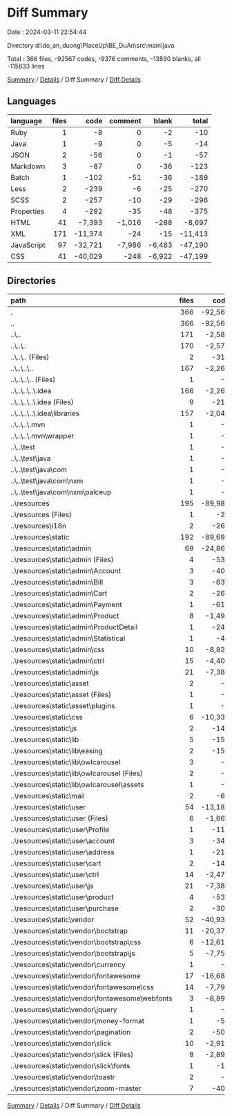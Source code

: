 # Diff Summary

Date : 2024-03-11 22:54:44

Directory d:\\do_an_duong\\PlaceUp\\BE_DuAn\\src\\main\\java

Total : 366 files,  -92567 codes, -9376 comments, -13890 blanks, all -115833 lines

[Summary](results.md) / [Details](details.md) / Diff Summary / [Diff Details](diff-details.md)

## Languages
| language | files | code | comment | blank | total |
| :--- | ---: | ---: | ---: | ---: | ---: |
| Ruby | 1 | -8 | 0 | -2 | -10 |
| Java | 1 | -9 | 0 | -5 | -14 |
| JSON | 2 | -56 | 0 | -1 | -57 |
| Markdown | 3 | -87 | 0 | -36 | -123 |
| Batch | 1 | -102 | -51 | -36 | -189 |
| Less | 2 | -239 | -6 | -25 | -270 |
| SCSS | 2 | -257 | -10 | -29 | -296 |
| Properties | 4 | -292 | -35 | -48 | -375 |
| HTML | 41 | -7,393 | -1,016 | -288 | -8,697 |
| XML | 171 | -11,374 | -24 | -15 | -11,413 |
| JavaScript | 97 | -32,721 | -7,986 | -6,483 | -47,190 |
| CSS | 41 | -40,029 | -248 | -6,922 | -47,199 |

## Directories
| path | files | code | comment | blank | total |
| :--- | ---: | ---: | ---: | ---: | ---: |
| . | 366 | -92,567 | -9,376 | -13,890 | -115,833 |
| .. | 366 | -92,567 | -9,376 | -13,890 | -115,833 |
| ..\\.. | 171 | -2,584 | -79 | -52 | -2,715 |
| ..\\..\\.. | 170 | -2,575 | -79 | -47 | -2,701 |
| ..\\..\\.. (Files) | 2 | -312 | -63 | -46 | -421 |
| ..\\..\\..\\.. | 167 | -2,261 | 0 | 0 | -2,261 |
| ..\\..\\..\\.. (Files) | 1 | -1 | 0 | 0 | -1 |
| ..\\..\\..\\..\\.idea | 166 | -2,260 | 0 | 0 | -2,260 |
| ..\\..\\..\\..\\.idea (Files) | 9 | -219 | 0 | 0 | -219 |
| ..\\..\\..\\..\\.idea\\libraries | 157 | -2,041 | 0 | 0 | -2,041 |
| ..\\..\\..\\.mvn | 1 | -2 | -16 | -1 | -19 |
| ..\\..\\..\\.mvn\\wrapper | 1 | -2 | -16 | -1 | -19 |
| ..\\..\\test | 1 | -9 | 0 | -5 | -14 |
| ..\\..\\test\\java | 1 | -9 | 0 | -5 | -14 |
| ..\\..\\test\\java\\com | 1 | -9 | 0 | -5 | -14 |
| ..\\..\\test\\java\\com\\nxm | 1 | -9 | 0 | -5 | -14 |
| ..\\..\\test\\java\\com\\nxm\\palceup | 1 | -9 | 0 | -5 | -14 |
| ..\\resources | 195 | -89,983 | -9,297 | -13,838 | -113,118 |
| ..\\resources (Files) | 1 | -21 | -8 | -8 | -37 |
| ..\\resources\\i18n | 2 | -269 | -11 | -39 | -319 |
| ..\\resources\\static | 192 | -89,693 | -9,278 | -13,791 | -112,762 |
| ..\\resources\\static\\admin | 69 | -24,865 | -3,858 | -2,199 | -30,922 |
| ..\\resources\\static\\admin (Files) | 4 | -537 | -188 | -36 | -761 |
| ..\\resources\\static\\admin\\Account | 3 | -407 | -73 | -25 | -505 |
| ..\\resources\\static\\admin\\Bill | 3 | -639 | -19 | -24 | -682 |
| ..\\resources\\static\\admin\\Cart | 2 | -268 | 0 | -5 | -273 |
| ..\\resources\\static\\admin\\Payment | 1 | -615 | -10 | -23 | -648 |
| ..\\resources\\static\\admin\\Product | 8 | -1,494 | -25 | -68 | -1,587 |
| ..\\resources\\static\\admin\\ProductDetail | 1 | -246 | -1 | -12 | -259 |
| ..\\resources\\static\\admin\\Statistical | 1 | -44 | -400 | -14 | -458 |
| ..\\resources\\static\\admin\\css | 10 | -8,825 | -98 | -216 | -9,139 |
| ..\\resources\\static\\admin\\ctrl | 15 | -4,401 | -395 | -256 | -5,052 |
| ..\\resources\\static\\admin\\js | 21 | -7,389 | -2,649 | -1,520 | -11,558 |
| ..\\resources\\static\\asset | 2 | -3 | -21 | -4 | -28 |
| ..\\resources\\static\\asset (Files) | 1 | -1 | -10 | -4 | -15 |
| ..\\resources\\static\\asset\\plugins | 1 | -2 | -11 | 0 | -13 |
| ..\\resources\\static\\css | 6 | -10,339 | -20 | -1,653 | -12,012 |
| ..\\resources\\static\\js | 2 | -148 | -8 | -16 | -172 |
| ..\\resources\\static\\lib | 5 | -157 | -19 | -9 | -185 |
| ..\\resources\\static\\lib\\easing | 2 | -154 | -9 | -8 | -171 |
| ..\\resources\\static\\lib\\owlcarousel | 3 | -3 | -10 | -1 | -14 |
| ..\\resources\\static\\lib\\owlcarousel (Files) | 2 | -2 | -5 | -1 | -8 |
| ..\\resources\\static\\lib\\owlcarousel\\assets | 1 | -1 | -5 | 0 | -6 |
| ..\\resources\\static\\mail | 2 | -61 | 0 | -6 | -67 |
| ..\\resources\\static\\user | 54 | -13,188 | -3,387 | -1,812 | -18,387 |
| ..\\resources\\static\\user (Files) | 6 | -1,663 | -252 | -29 | -1,944 |
| ..\\resources\\static\\user\\Profile | 1 | -117 | -6 | -2 | -125 |
| ..\\resources\\static\\user\\account | 3 | -346 | -1 | -29 | -376 |
| ..\\resources\\static\\user\\address | 1 | -217 | -4 | -2 | -223 |
| ..\\resources\\static\\user\\cart | 2 | -145 | -4 | -3 | -152 |
| ..\\resources\\static\\user\\ctrl | 14 | -2,470 | -438 | -205 | -3,113 |
| ..\\resources\\static\\user\\js | 21 | -7,389 | -2,649 | -1,520 | -11,558 |
| ..\\resources\\static\\user\\product | 4 | -539 | -23 | -11 | -573 |
| ..\\resources\\static\\user\\purchase | 2 | -302 | -10 | -11 | -323 |
| ..\\resources\\static\\vendor | 52 | -40,932 | -1,965 | -8,092 | -50,989 |
| ..\\resources\\static\\vendor\\bootstrap | 11 | -20,371 | -1,748 | -3,461 | -25,580 |
| ..\\resources\\static\\vendor\\bootstrap\\css | 6 | -12,613 | -41 | -1,456 | -14,110 |
| ..\\resources\\static\\vendor\\bootstrap\\js | 5 | -7,758 | -1,707 | -2,005 | -11,470 |
| ..\\resources\\static\\vendor\\currency | 1 | -5 | -7 | -1 | -13 |
| ..\\resources\\static\\vendor\\fontawesome | 17 | -16,688 | -72 | -3,529 | -20,289 |
| ..\\resources\\static\\vendor\\fontawesome\\css | 14 | -7,797 | -60 | -3,526 | -11,383 |
| ..\\resources\\static\\vendor\\fontawesome\\webfonts | 3 | -8,891 | -12 | -3 | -8,906 |
| ..\\resources\\static\\vendor\\jquery | 1 | -1 | -1 | -1 | -3 |
| ..\\resources\\static\\vendor\\money-format | 1 | -53 | -2 | 0 | -55 |
| ..\\resources\\static\\vendor\\pagination | 2 | -501 | -36 | -79 | -616 |
| ..\\resources\\static\\vendor\\slick | 10 | -2,911 | -68 | -951 | -3,930 |
| ..\\resources\\static\\vendor\\slick (Files) | 9 | -2,898 | -68 | -949 | -3,915 |
| ..\\resources\\static\\vendor\\slick\\fonts | 1 | -13 | 0 | -2 | -15 |
| ..\\resources\\static\\vendor\\toastr | 2 | -2 | -11 | 0 | -13 |
| ..\\resources\\static\\vendor\\zoom-master | 7 | -400 | -20 | -70 | -490 |

[Summary](results.md) / [Details](details.md) / Diff Summary / [Diff Details](diff-details.md)
